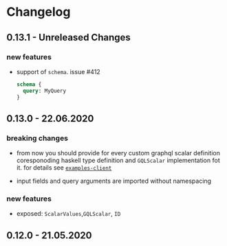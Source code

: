 # Changelog

## 0.13.1 - Unreleased Changes

### new features

- support of `schema`. issue #412

  ```graphql
  schema {
    query: MyQuery
  }
  ```

## 0.13.0 - 22.06.2020

### breaking changes

- from now you should provide for every custom graphql scalar definition coresponoding haskell type definition and `GQLScalar` implementation fot it. for details see [`examples-client`](https://github.com/morpheusgraphql/morpheus-graphql/tree/master/examples-client)

- input fields and query arguments are imported without namespacing

### new features

- exposed: `ScalarValues`,`GQLScalar`, `ID`

## 0.12.0 - 21.05.2020
